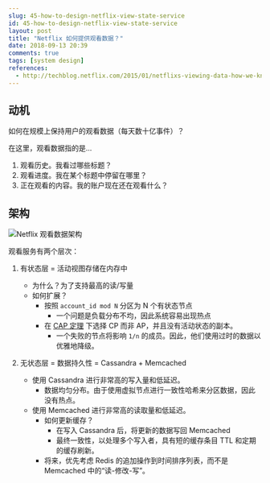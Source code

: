 ```yaml
---
slug: 45-how-to-design-netflix-view-state-service
id: 45-how-to-design-netflix-view-state-service
layout: post
title: "Netflix 如何提供观看数据？"
date: 2018-09-13 20:39
comments: true
tags: [system design]
references:
  - http://techblog.netflix.com/2015/01/netflixs-viewing-data-how-we-know-where.html
---
```


## 动机

如何在规模上保持用户的观看数据（每天数十亿事件）？

在这里，观看数据指的是...

1. 观看历史。我看过哪些标题？
2. 观看进度。我在某个标题中停留在哪里？
3. 正在观看的内容。我的账户现在还在观看什么？



## 架构

![Netflix 观看数据架构](/img/netflix-viewing-data-architecture.png)


观看服务有两个层次：

1. 有状态层 = 活动视图存储在内存中
    - 为什么？为了支持最高的读/写量
    - 如何扩展？
        - 按照 `account_id mod N` 分区为 N 个有状态节点
            - 一个问题是负载分布不均，因此系统容易出现热点
        - 在 <a target="_blank" href="https://tianpan.co/notes/2018-07-24-replica-and-consistency">CAP 定理</a> 下选择 CP 而非 AP，并且没有活动状态的副本。
            - 一个失败的节点将影响 `1/n` 的成员。因此，他们使用过时的数据以优雅地降级。


2. 无状态层 = 数据持久性 = Cassandra + Memcached
    - 使用 Cassandra 进行非常高的写入量和低延迟。
        - 数据均匀分布。由于使用虚拟节点进行一致性哈希来分区数据，因此没有热点。
    - 使用 Memcached 进行非常高的读取量和低延迟。
        - 如何更新缓存？
            - 在写入 Cassandra 后，将更新的数据写回 Memcached
            - 最终一致性，以处理多个写入者，具有短的缓存条目 TTL 和定期的缓存刷新。
        - 将来，优先考虑 Redis 的追加操作到时间排序列表，而不是 Memcached 中的“读-修改-写”。